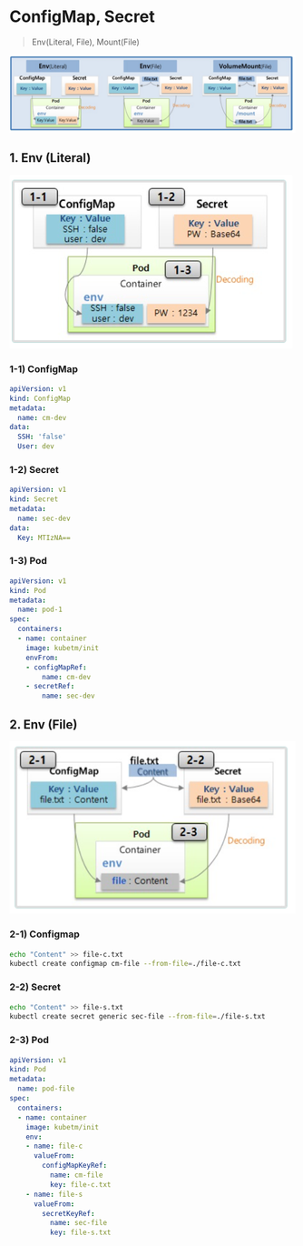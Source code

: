 # ConfigMap, Secret

> Env(Literal, File), Mount(File)

![alt text](image-20.png)


  ## 1. Env (Literal) 

  ![alt text](image-21.png)

  ### 1-1) ConfigMap

```yaml
apiVersion: v1
kind: ConfigMap
metadata:
  name: cm-dev
data:
  SSH: 'false'
  User: dev
```

   ### 1-2) Secret

```yml
apiVersion: v1
kind: Secret
metadata:
  name: sec-dev
data:
  Key: MTIzNA==
```
  ### 1-3) Pod

```yml
apiVersion: v1
kind: Pod
metadata:
  name: pod-1
spec:
  containers:
  - name: container
    image: kubetm/init
    envFrom:
    - configMapRef:
        name: cm-dev
    - secretRef:
        name: sec-dev
```

  ## 2. Env (File) 

   ![alt text](image-22.png)

   ### 2-1) Configmap

   ```bash
  echo "Content" >> file-c.txt
  kubectl create configmap cm-file --from-file=./file-c.txt
   ```
   ### 2-2) Secret

   ```bash
  echo "Content" >> file-s.txt
  kubectl create secret generic sec-file --from-file=./file-s.txt
   ```
  ### 2-3) Pod

```yml
apiVersion: v1
kind: Pod
metadata:
  name: pod-file
spec:
  containers:
  - name: container
    image: kubetm/init
    env:
    - name: file-c
      valueFrom:
        configMapKeyRef:
          name: cm-file
          key: file-c.txt
    - name: file-s
      valueFrom:
        secretKeyRef:
          name: sec-file
          key: file-s.txt
```
          